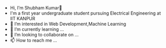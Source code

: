-  Hi, I’m Shubham Kumar👋
-  I'm a first year undergraduate student pursuing Electrical Engineering at IIT KANPUR
- 👀 I’m interested in Web Development,Machine Learning 
- 🌱 I’m currently learning ...
- 💞️ I’m looking to collaborate on ...
- 📫 How to reach me ...

<!---
shubhamiitk05/shubhamiitk05 is a ✨ special ✨ repository because its `README.md` (this file) appears on your GitHub profile.
You can click the Preview link to take a look at your changes.
--->
